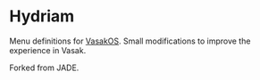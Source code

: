 # Hydriam

Menu definitions for [VasakOS](https://os.vasak.net.ar/). Small modifications to improve the experience in Vasak.

Forked from JADE.


